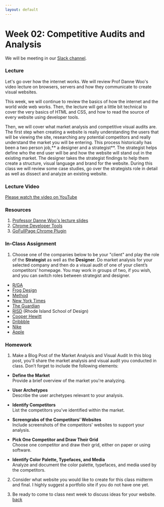 ```yaml
---
layout: default
---
```


# Week 02: Competitive Audits and Analysis

We will be meeting in our [Slack channel](https://qc-design.slack.com/archives/C07H6BMBFAQ).

### Lecture

Let's go over how the internet works. We will review Prof Danne Woo's video lecture on browsers, servers and how they communicate to create visual websites.

This week, we will continue to review the basics of how the internet and the world wide web works. Then, the lecture will get a little bit technical to cover the very basics of HTML and CSS, and how to read the source of every website using developer tools.

Then, we will cover what market analysis and competitive visual audits are. The first step when creating a website is really understanding the users that will be viewing the site, researching any potential competitors and really understand the market you will be entering. This process historically has been a two person job,** a designer and a strategist**. The strategist helps define who the end user will be and how the website will stand out in the existing market. The designer takes the strategist findings to help them create a structure, visual language and brand for the website. During this class we will review some case studies, go over the strategists role in detail as well as dissect and analyze an existing website.

### Lecture Video

[Please watch the video on YouTube](https://www.youtube.com/watch?v=cIrdhTAhuHw)

### Resources
1. [Professor Danne Woo's lecture slides](https://teaching-files.s3.us-east-2.amazonaws.com/webdesign/Week02/webdesign_week02.pdf)
2. [Chrome Developer Tools](https://developers.google.com/chrome-developer-tools/)
3. [GoFullPage Chrome Plugin](https://chrome.google.com/webstore/detail/gofullpage-full-page-scre/fdpohaocaechififmbbbbbknoalclacl)


### In-Class Assignment
1. Choose one of the companies below to be your "client" and play the role of the **Strategist** as well as the **Designer**.
Do market analysis for your selected company and then do a visual audit of one of your client’s competitors’ homepage. You may work in groups of two, if you wish, and you can switch roles between strategist and designer.

- [R/GA](https://www.rga.com)
- [Frog Design](https://www.frog.co)
- [Method](https://www.method.com)
- [New York Times](https://www.nytimes.com)
- [The Guardian](https://www.theguardian.com)
- [RISD](https://www.risd.edu) (Rhode Island School of Design)
- [Cooper Hewitt](https://www.cooperhewitt.org)
- [Dribbble](https://dribbble.com)
- [Nike](https://www.nike.com)
- [Apple](https://www.apple.com)


### Homework
1. Make a Blog Post of the Market Analysis and Visual Audit In this blog post, you'll share the market analysis and visual audit you conducted in class. Don’t forget to include the following elements:

  - **Define the Market**  
   Provide a brief overview of the market you're analyzing.

  - **User Archetypes**  
   Describe the user archetypes relevant to your analysis.

  - **Identify Competitors**  
   List the competitors you've identified within the market.

  - **Screengrabs of the Competitors’ Websites**  
   Include screenshots of the competitors' websites to support your analysis.

  - **Pick One Competitor and Draw Their Grid**  
   Choose one competitor and draw their grid, either on paper or using software.

  - **Identify Color Palette, Typefaces, and Media**  
   Analyze and document the color palette, typefaces, and media used by the competitors.

2. Consider what website you would like to create for this class midterm and final. I highly suggest a portfolio site if you do not have one yet.

3. Be ready to come to class next week to discuss ideas for your website.
[back](./)
